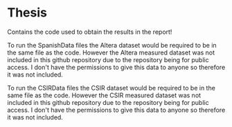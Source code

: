 # Thesis

Contains the code used to obtain the results in the report!

To run the SpanishData files the Altera dataset would be required to be in the same file as the code. However the Altera measured dataset was not included in this github repository due to the repository being for public access. I don't have the permissions to give this data to anyone so therefore it was not included.

To run the CSIRData files the CSIR dataset would be required to be in the same file as the code. However the CSIR measured dataset was not included in this github repository due to the repository being for public access. I don't have the permissions to give this data to anyone so therefore it was not included.
